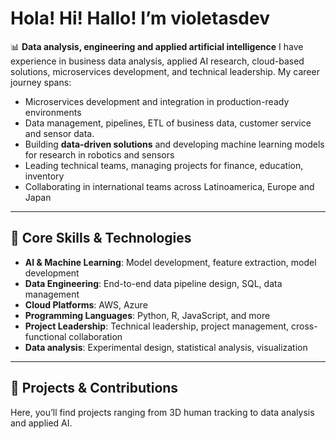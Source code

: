 <!--![Violeta's GitHub stats](https://github-readme-stats.vercel.app/api?username=violetasdev&count_private=true&theme=dark)-->
# Hola! Hi! Hallo! I’m violetasdev

📊 **Data analysis, engineering and applied artificial intelligence** 
I have experience in business data analysis, applied AI research, cloud-based solutions, microservices development, and technical leadership. My career journey spans:

- Microservices development and integration in production-ready environments
- Data management, pipelines, ETL of business data, customer service and sensor data.
- Building **data-driven solutions** and developing machine learning models for research in robotics and sensors
- Leading technical teams, managing projects for finance, education, inventory
- Collaborating in international teams across Latinoamerica, Europe and Japan

---

## 🔧 Core Skills & Technologies

- **AI & Machine Learning**: Model development, feature extraction, model development
- **Data Engineering**: End-to-end data pipeline design, SQL, data management
- **Cloud Platforms**: AWS, Azure
- **Programming Languages**: Python, R, JavaScript, and more
- **Project Leadership**: Technical leadership, project management, cross-functional collaboration
- **Data analysis**: Experimental design, statistical analysis, visualization

---

## 🚀 Projects & Contributions

Here, you’ll find projects ranging from 3D human tracking to data analysis and applied AI.

